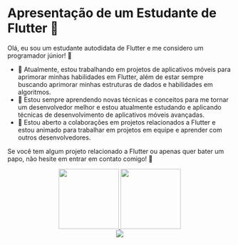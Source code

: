 # Apresentação de um Estudante de Flutter 📱

Olá, eu sou um estudante autodidata de Flutter e me considero um programador júnior! 👋

- 🔭 Atualmente, estou trabalhando em projetos de aplicativos móveis para aprimorar minhas habilidades em Flutter, além de estar sempre buscando aprimorar minhas estruturas de dados e habilidades em algoritmos.
- 🌱 Estou sempre aprendendo novas técnicas e conceitos para me tornar um desenvolvedor melhor e estou atualmente estudando e aplicando técnicas de desenvolvimento de aplicativos móveis avançadas.
- 🤝 Estou aberto a colaborações em projetos relacionados a Flutter e estou animado para trabalhar em projetos em equipe e aprender com outros desenvolvedores.

Se você tem algum projeto relacionado a Flutter ou apenas quer bater um papo, não hesite em entrar em contato comigo! 💬
<div align="center">
  <a href="https://github.com/DevEduu">
  <img height="135em" src="https://github-readme-stats.vercel.app/api?username=DevEduu&show_icons=true&theme=chartreuse-dark&include_all_commits=true&count_private=true"/>
  <img height="135em" src="https://github-readme-stats.vercel.app/api/top-langs/?username=DevEduu&layout=compact&langs_count=7&theme=chartreuse-dark"/>
</div>
  
  <div align="center"> 
  <a href="https://www.linkedin.com/in/https://github.com/DevEduu/" target="_blank"><img src="https://img.shields.io/badge/-LinkedIn-%230077B5?style=for-the-badge&logo=linkedin&logoColor=white" target="_blank"></a> 
<!---
DevEduu/DevEduu is a ✨ special ✨ repository because its `README.md` (this file) appears on your GitHub profile.
You can click the Preview link to take a look at your changes.
--->
